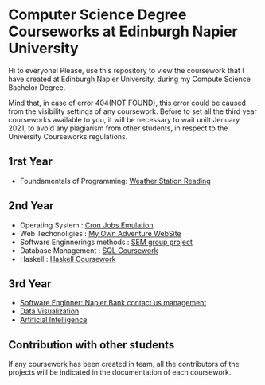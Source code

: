 # Computer Science Degree Courseworks at Edinburgh Napier University 

Hi to everyone!
Please, use this repository to view the coursework that I have created at Edinburgh Napier University, during my Compute Science Bachelor Degree. 

Mind that, in case of error 404(NOT FOUND), this error could be caused from the visibility settings of any coursework. Before to set all the third year courseworks available to you, it will be necessary to wait unilt Jenuary 2021, to avoid any plagiarism from other students, in respect to the University Courseworks regulations. 

## 1rst Year
* Foundamentals of Programming: [Weather Station Reading](https://github.com/omonimus1/Weather-station-readings)


## 2nd Year
* Operating System : [Cron Jobs Emulation](https://github.com/omonimus1/cron_jobs_interface_emulatio)
* Web Techonoligies : [My Own Adventure WebSite](https://github.com/omonimus1/myOwnAdventure.github.io) 
* Software Enginnerings methods : [SEM group project](https://github.com/omonimus1/SEM_group_project)
* Database Management : [SQL Coursework](https://github.com/omonimus1/database-management-rocket-coursework)
* Haskell : [Haskell Coursework](https://github.com/omonimus1/Haskell_and_nachos/blob/master/Coursework.hs)
## 3rd Year
* [Software Enginner: Napier Bank contact us management](https://github.com/omonimus1/software-enginner-module/tree/main/coursework)
* [Data Visualization](https://github.com/omonimus1/data-analytics/tree/master/coursework)
* [Artificial Intelligence](https://github.com/omonimus1/AI_module/tree/main/coursework)
## Contribution with other students

If any coursework has been created in team, all the contributors of the projects will be indicated 
in the documentation of each coursework.
